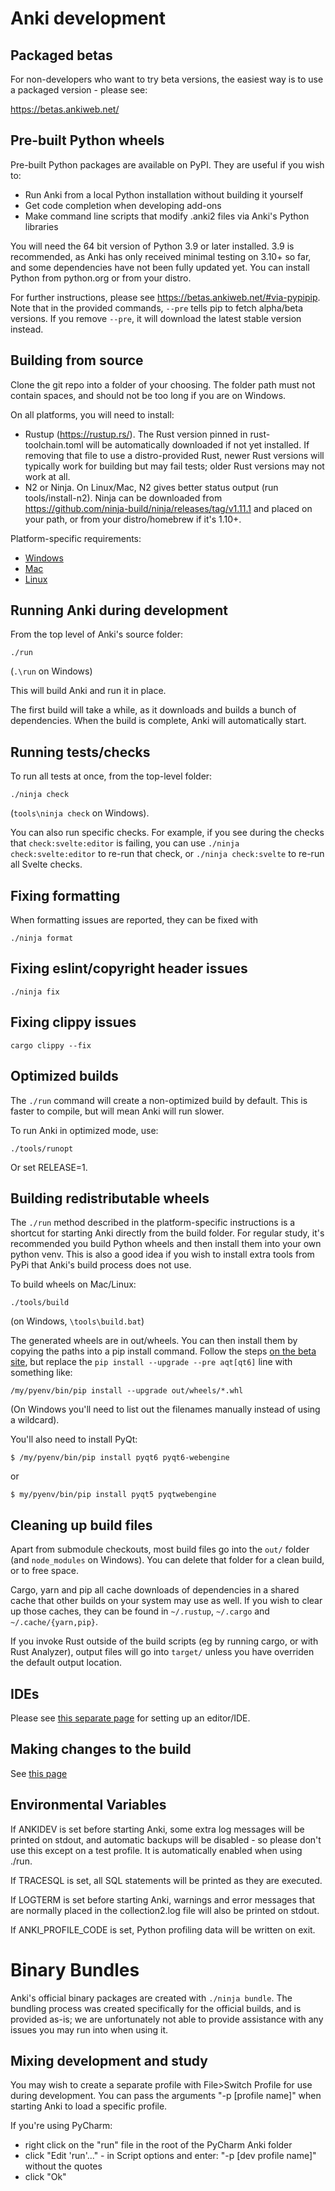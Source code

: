 # Anki development

## Packaged betas

For non-developers who want to try beta versions, the easiest way is to use a
packaged version - please see:

https://betas.ankiweb.net/

## Pre-built Python wheels

Pre-built Python packages are available on PyPI. They are useful if you wish to:

- Run Anki from a local Python installation without building it yourself
- Get code completion when developing add-ons
- Make command line scripts that modify .anki2 files via Anki's Python libraries

You will need the 64 bit version of Python 3.9 or later installed. 3.9 is
recommended, as Anki has only received minimal testing on 3.10+ so far, and some
dependencies have not been fully updated yet. You can install Python from python.org
or from your distro.

For further instructions, please see https://betas.ankiweb.net/#via-pypipip. Note that
in the provided commands, `--pre` tells pip to fetch alpha/beta versions. If you remove
`--pre`, it will download the latest stable version instead.

## Building from source

Clone the git repo into a folder of your choosing. The folder path must not
contain spaces, and should not be too long if you are on Windows.

On all platforms, you will need to install:

- Rustup (https://rustup.rs/). The Rust version pinned in rust-toolchain.toml
  will be automatically downloaded if not yet installed. If removing that file
  to use a distro-provided Rust, newer Rust versions will typically work for
  building but may fail tests; older Rust versions may not work at all.
- N2 or Ninja. On Linux/Mac, N2 gives better status output (run tools/install-n2). Ninja
  can be downloaded from https://github.com/ninja-build/ninja/releases/tag/v1.11.1 and
  placed on your path, or from your distro/homebrew if it's 1.10+.

Platform-specific requirements:

- [Windows](./windows.md)
- [Mac](./mac.md)
- [Linux](./linux.md)

## Running Anki during development

From the top level of Anki's source folder:

```
./run
```

(`.\run` on Windows)

This will build Anki and run it in place.

The first build will take a while, as it downloads and builds a bunch of
dependencies. When the build is complete, Anki will automatically start.

## Running tests/checks

To run all tests at once, from the top-level folder:

```
./ninja check
```

(`tools\ninja check` on Windows).

You can also run specific checks. For example, if you see during the checks
that `check:svelte:editor` is failing, you can use `./ninja check:svelte:editor`
to re-run that check, or `./ninja check:svelte` to re-run all Svelte checks.

## Fixing formatting

When formatting issues are reported, they can be fixed with

```
./ninja format
```

## Fixing eslint/copyright header issues

```
./ninja fix
```

## Fixing clippy issues

```
cargo clippy --fix
```

## Optimized builds

The `./run` command will create a non-optimized build by default. This is faster
to compile, but will mean Anki will run slower.

To run Anki in optimized mode, use:

```
./tools/runopt
```

Or set RELEASE=1.

## Building redistributable wheels

The `./run` method described in the platform-specific instructions is a shortcut
for starting Anki directly from the build folder. For regular study, it's recommended
you build Python wheels and then install them into your own python venv. This is also
a good idea if you wish to install extra tools from PyPi that Anki's build process
does not use.

To build wheels on Mac/Linux:

```
./tools/build
```

(on Windows, `\tools\build.bat`)

The generated wheels are in out/wheels. You can then install them by copying the paths into a pip install command.
Follow the steps [on the beta site](https://betas.ankiweb.net/#via-pypipip), but replace the
`pip install --upgrade --pre aqt[qt6]` line with something like:

```
/my/pyenv/bin/pip install --upgrade out/wheels/*.whl
```

(On Windows you'll need to list out the filenames manually instead of using a wildcard).

You'll also need to install PyQt:

```
$ /my/pyenv/bin/pip install pyqt6 pyqt6-webengine
```

or

```
$ my/pyenv/bin/pip install pyqt5 pyqtwebengine
```

## Cleaning up build files

Apart from submodule checkouts, most build files go into the `out/` folder (and
`node_modules` on Windows). You can delete that folder for a clean build, or
to free space.

Cargo, yarn and pip all cache downloads of dependencies in a shared cache that
other builds on your system may use as well. If you wish to clear up those caches,
they can be found in `~/.rustup`, `~/.cargo` and `~/.cache/{yarn,pip}`.

If you invoke Rust outside of the build scripts (eg by running cargo, or
with Rust Analyzer), output files will go into `target/` unless you have
overriden the default output location.

## IDEs

Please see [this separate page](./editing.md) for setting up an editor/IDE.

## Making changes to the build

See [this page](./build.md)

## Environmental Variables

If ANKIDEV is set before starting Anki, some extra log messages will be printed on stdout,
and automatic backups will be disabled - so please don't use this except on a test profile.
It is automatically enabled when using ./run.

If TRACESQL is set, all SQL statements will be printed as they are executed.

If LOGTERM is set before starting Anki, warnings and error messages that are normally placed
in the collection2.log file will also be printed on stdout.

If ANKI_PROFILE_CODE is set, Python profiling data will be written on exit.

# Binary Bundles

Anki's official binary packages are created with `./ninja bundle`. The bundling
process was created specifically for the official builds, and is provided as-is;
we are unfortunately not able to provide assistance with any issues you may run
into when using it.

## Mixing development and study

You may wish to create a separate profile with File>Switch Profile for use
during development. You can pass the arguments "-p [profile name]" when starting
Anki to load a specific profile.

If you're using PyCharm:

- right click on the "run" file in the root of the PyCharm Anki folder
- click "Edit 'run'..." - in Script options and enter:
  "-p [dev profile name]" without the quotes
- click "Ok"
